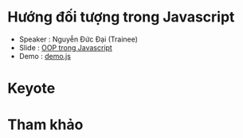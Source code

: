# Hướng đối tượng trong Javascript 

- Speaker : Nguyễn Đức Đại (Trainee)
- Slide : [OOP trong Javascript](005-oop-javascript.ppts)
- Demo : [demo.js](005-demo.js)

# Keyote


# Tham khảo



